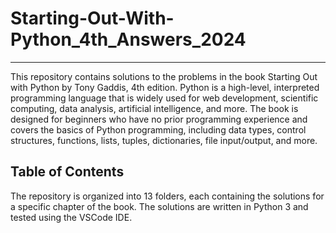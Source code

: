 # Starting-Out-With-Python_4th_Answers_2024

----------------------------------------------------------------------------------------------------------------------------------------------------------------------------------------------------------------------------------------------------------------------
This repository contains solutions to the problems in the book Starting Out with Python by Tony Gaddis, 4th edition. Python is a high-level, interpreted programming language that is widely used for web development, scientific computing, data analysis, artificial intelligence, and more. The book is designed for beginners who have no prior programming experience and covers the basics of Python programming, including data types, control structures, functions, lists, tuples, dictionaries, file input/output, and more.

Table of Contents
----------------------------------------------------------------------------------------------------------------------------------------------------------------------------------------------------------------------------------------------------------------------
The repository is organized into 13 folders, each containing the solutions for a specific chapter of the book. The solutions are written in Python 3 and tested using the VSCode IDE.
